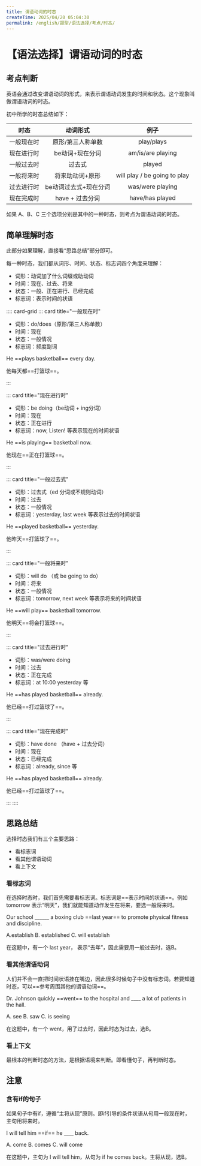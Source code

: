 ```yaml
---
title: 谓语动词的时态
createTime: 2025/04/20 05:04:30
permalink: /english/题型/语法选择/考点/时态/
---
```


# 【语法选择】谓语动词的时态

## 考点判断

英语会通过改变谓语动词的形式，来表示谓语动词发生的时间和状态。这个现象叫做谓语动词的时态。

初中所学的时态总结如下：

| 时态 |  动词形式  |  例子 |
| :--: | :--------: | :---: |
| 一般现在时 | 原形/第三人称单数 | play/plays |
| 现在进行时 | be动词+现在分词 | am/is/are playing |
| 一般过去时 | 过去式 | played |
| 一般将来时 | 将来助动词+原形 | will play / be going to play |
| 过去进行时 | be动词过去式+现在分词 | was/were playing |
| 现在完成时 | have + 过去分词 | have/has played |

如果 A、B、C 三个选项分别是其中的一种时态，则考点为谓语动词的时态。

## 简单理解时态

此部分如果理解，直接看“思路总结”部分即可。

每一种时态，我们都从词形、时间、状态、标志词四个角度来理解：

- 词形：动词加了什么词缀或助动词
- 时间：现在、过去、将来
- 状态：一般、正在进行、已经完成
- 标志词：表示时间的状语

:::: card-grid
::: card title="一般现在时"

- 词形：do/does（原形/第三人称单数）
- 时间：现在
- 状态：一般情况
- 标志词：频度副词

He ==plays basketball== every day. 

他每天都==打篮球==。

:::

::: card title="现在进行时"

- 词形：be doing（be动词 + ing分词）
- 时间：现在
- 状态：正在进行
- 标志词：now, Listen! 等表示现在的时间状语

He ==is playing== basketball now. 

他现在==正在打篮球==。

:::

::: card title="一般过去式"

- 词形：过去式（ed 分词或不规则动词）
- 时间：过去
- 状态：一般情况
- 标志词：yesterday, last week 等表示过去的时间状语

He ==played basketball== yesterday. 

他昨天==打篮球了==。

:::

::: card title="一般将来时"

- 词形：will do （或 be going to do）
- 时间：将来
- 状态：一般情况
- 标志词：tomorrow, next week 等表示将来的时间状语

He ==will play== basketball tomorrow. 

他明天==将会打篮球==。

:::

::: card title="过去进行时"

- 词形：was/were doing
- 时间：过去
- 状态：正在完成
- 标志词：at 10:00 yesterday 等

He ==has played basketball== already. 

他已经==打过篮球了==。

:::

::: card title="现在完成时"

- 词形：have done （have + 过去分词）
- 时间：现在
- 状态：已经完成
- 标志词：already, since 等

He ==has played basketball== already. 

他已经==打过篮球了==。

:::
::::

## 思路总结

选择时态我们有三个主要思路：

- 看标志词
- 看其他谓语动词
- 看上下文

### 看标志词

在选择时态时，我们首先需要看标志词。标志词是==表示时间的状语==。例如 tomorrow 表示“明天”，我们就能知道动作发生在将来，要选一般将来时。

Our school ______ a boxing club ==last year== to promote physical fitness and discipline.

A.establish   B. established   C. will establish

在这题中，有一个 last year， 表示“去年”，因此需要用一般过去时，选B。

### 看其他谓语动词

人们并不会一直把时间状语挂在嘴边，因此很多时候句子中没有标志词。若要知道时态，可以==参考周围其他的谓语动词==。

Dr. Johnson quickly ==went== to the hospital and ____ a lot of patients in the hall.

A. see		B. saw		C. is seeing

在这题中，有一个 went，用了过去时，因此时态为过去，选B。

### 看上下文

最根本的判断时态的方法，是根据语境来判断。即看懂句子，再判断时态。

## 注意

### 含有if的句子

如果句子中有if，遵循“主将从现”原则。即if引导的条件状语从句用一般现在时，主句用将来时。

I will tell him ==if== he ____ back.

A. come		B. comes		C. will come

在这题中，主句为 I will tell him，从句为 if he comes back。主将从现，选B。
